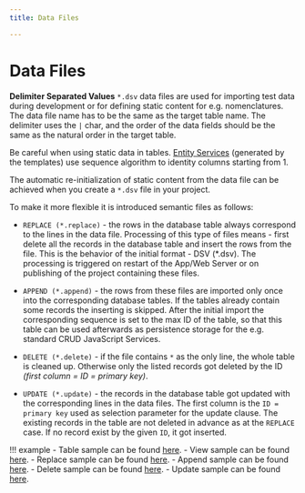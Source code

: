 ```yaml
---
title: Data Files

---
```


Data Files
===


**Delimiter Separated Values** `*.dsv` data files are used for importing test data during development or for defining static content for e.g. nomenclatures. The data file name has to be the same as the target table name. The delimiter uses the `|` char, and the order of the data fields should be the same as the natural order in the target table.

Be careful when using static data in tables. [Entity Services](../../concepts/entity-service) (generated by the templates) use sequence algorithm to identity columns starting from 1.

The automatic re-initialization of static content from the data file can be achieved when you create a `*.dsv` file in your project.

To make it more flexible it is introduced semantic files as follows:

* `REPLACE (*.replace)` - the rows in the database table always correspond to the lines in the data file. Processing of this type of files means - first delete all the records in the database table and insert the rows from the file. This is the behavior of the initial format - DSV (*.dsv). The processing is triggered on restart of the App/Web Server or on publishing of the project containing these files.

* `APPEND (*.append)` - the rows from these files are imported only once into the corresponding database tables. If the tables already contain some records the inserting is skipped. After the initial import the corresponding sequence is set to the max ID of the table, so that this table can be used afterwards as persistence storage for the e.g. standard CRUD JavaScript Services.

* `DELETE (*.delete)` - if the file contains `*` as the only line, the whole table is cleaned up. Otherwise only the listed records got deleted by the ID _(first column = ID = primary key)_.

* `UPDATE (*.update)` - the records in the database table got updated with the corresponding lines in the data files. The first column is the `ID = primary key` used as selection parameter for the update clause. The existing records in the table are not deleted in advance as at the `REPLACE` case. If no record exist by the given `ID`, it got inserted.


!!! example
    - Table sample can be found [here](https://github.com/eclipse/dirigible/blob/master/modules/database/database-data-structures/src/test/resources/orders.table).
    - View sample can be found [here](https://github.com/eclipse/dirigible/blob/master/modules/database/database-data-structures/src/test/resources/orders.view).
    - Replace sample can be found [here](https://github.com/eclipse/dirigible/blob/master/modules/database/database-data-structures/src/test/resources/orders.replace).
    - Append sample can be found [here](https://github.com/eclipse/dirigible/blob/master/modules/database/database-data-structures/src/test/resources/orders.append).
    - Delete sample can be found [here](https://github.com/eclipse/dirigible/blob/master/modules/database/database-data-structures/src/test/resources/orders.delete).
    - Update sample can be found [here](https://github.com/eclipse/dirigible/blob/master/modules/database/database-data-structures/src/test/resources/orders.update).

